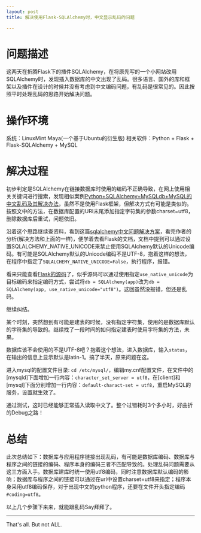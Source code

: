 ```yaml
---
layout: post
title: 解决使用Flask-SQLAlchemy时，中文显示乱码的问题

---
```


# 问题描述

这两天在折腾Flask下的插件SQLAlchemy，在将原先写的一个小网站改用SQLAlchemy时，发现插入数据库的中文出现了乱码。很多语言、国外的库和框架以及插件在设计的时候并没有考虑到中文编码问题，有乱码是很常见的。因此按照平时处理乱码的思路开始解决问题。

# 操作环境

系统：LinuxMint Maya(一个基于Ubuntu的衍生版)
相关软件：Python + Flask + Flask-SQLAlchemy + MySQL

# 解决过程

初步判定是SQLAlchemy在链接数据库时使用的编码不正确导致，在网上使用相关关键词进行搜索，发现相似案例[Python+SQLAlchemy+MySQLdb+MySQL的中文乱码及其解决办法](http://biancheng.dnbcw.info/mysql/357779.html)，虽然不是使用Flask框架，但解决方式有可能是类似的。按照文中的方法，在数据库配置的URI末尾添加指定字符集的参数charset=utf8，删除数据库后重试，问题依旧。

沿着这个思路继续查资料，看到这篇[sqlalchemy中文问题解决方案](http://firefish.blog.51cto.com/298258/112794)，看完作者的分析(解决方法和上面的一样)，便学着去看Flask的文档，文档中提到可以通过设置SQLALCHEMY_NATIVE_UNICODE来禁止使用SQLAlchemy默认的Unicode编码。有可能是SQLAlchemy默认的Unicode编码不是UTF-8，抱着这样的想法，在程序中指定了`SQLALCHEMY_NATIVE_UNICODE=False`，执行程序，报错。

看来只能查看[Flask的源码](https://github.com/mitsuhiko/flask-sqlalchemy/blob/master/flask_sqlalchemy/__init__.py)了，似乎源码可以通过使用指定`use_native_unicode`为目标编码来指定编码方式，尝试将`db = SQLAlchemy(app)`改为`db = SQLAlchemy(app, use_native_unicode="utf8")`。这回虽然没报错，但还是乱码。

继续纠结。

某个时刻，突然想到有可能是建表的时候，没有指定字符集，使用的是数据库默认的字符集的导致的。继续找了一段时间的如何指定建表时使用字符集的方法，未果。

数据库该不会使用的不是UTF-8吧？抱着这个想法，进入数据库，输入`status`，在输出的信息上显示默认是latin-1。搞了半天，原来问题在这。

进入mysql的配置文件目录: `cd /etc/mysql/`，编辑my.cnf配置文件，在文件中的[mysqld]下面增加一行内容：`character_set_server = utf8`，在[client]和[mysql]下面分别增加一行内容：`default-charact-set = utf8`，重启MySQL的服务，设置就生效了。

通过测试，这时已经能够正常插入读取中文了。整个过错耗时3个多小时，好曲折的Debug之路！

# 总结

此次总结如下：数据库与应用程序链接出现乱码，有可能是数据库编码、数据库与程序之间的链接的编码、程序本身的编码三者不匹配导致的。处理乱码问题需要从这三方面入手。数据库建库时统一使用utf8编码，同时注意数据库默认编码的影响；数据库与程序之间的链接可以通过在url中设置charset=utf8来指定；程序本身采用utf8编码保存，对于出现中文的python程序，还要在文件开头指定编码`#coding=utf8`。

以上几个步骤下来来，就能跟乱码Say拜拜了。

---
That's all. But not ALL.
